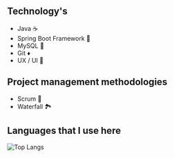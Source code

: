 ## Technology's 
- Java ☕
- Spring Boot Framework 🌱
- MySQL 🐬
- Git ♦️
- UX / UI 🎨

## Project management methodologies
- Scrum 🔧
- Waterfall 🏞️

## Languages that I use here
![Top Langs](https://github-readme-stats.vercel.app/api/top-langs/?username=RaulMatarazo&layout=compact&theme=transparent)
